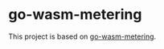 # go-wasm-metering

This project is based on [go-wasm-metering](https://github.com/yyh1102/go-wasm-metering).